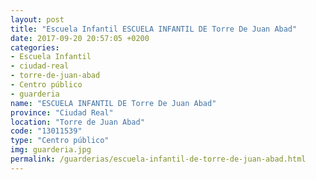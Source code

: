 ```yaml
---
layout: post
title: "Escuela Infantil ESCUELA INFANTIL DE Torre De Juan Abad"
date: 2017-09-20 20:57:05 +0200
categories:
- Escuela Infantil
- ciudad-real
- torre-de-juan-abad
- Centro público
- guarderia
name: "ESCUELA INFANTIL DE Torre De Juan Abad"
province: "Ciudad Real"
location: "Torre de Juan Abad"
code: "13011539"
type: "Centro público"
img: guarderia.jpg
permalink: /guarderias/escuela-infantil-de-torre-de-juan-abad.html
---
```

